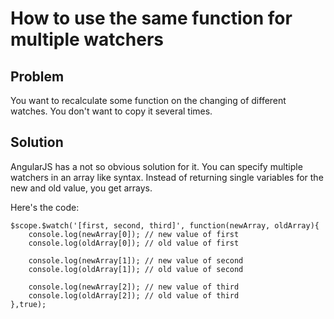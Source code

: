 # How to use the same function for multiple watchers

## Problem

You want to recalculate some function on the changing of different watches. You don't want to copy it several times.


## Solution

AngularJS has a not so obvious solution for it. You can specify multiple watchers in an array like syntax. Instead of returning single variables for the new and old value, you get arrays.

Here's the code:

    $scope.$watch('[first, second, third]', function(newArray, oldArray){
        console.log(newArray[0]); // new value of first
        console.log(oldArray[0]); // old value of first

        console.log(newArray[1]); // new value of second
        console.log(oldArray[1]); // old value of second

        console.log(newArray[2]); // new value of third
        console.log(oldArray[2]); // old value of third
    },true);